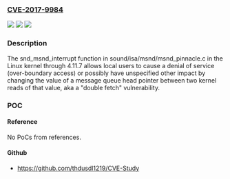 ### [CVE-2017-9984](https://cve.mitre.org/cgi-bin/cvename.cgi?name=CVE-2017-9984)
![](https://img.shields.io/static/v1?label=Product&message=n%2Fa&color=blue)
![](https://img.shields.io/static/v1?label=Version&message=n%2Fa&color=blue)
![](https://img.shields.io/static/v1?label=Vulnerability&message=n%2Fa&color=brighgreen)

### Description

The snd_msnd_interrupt function in sound/isa/msnd/msnd_pinnacle.c in the Linux kernel through 4.11.7 allows local users to cause a denial of service (over-boundary access) or possibly have unspecified other impact by changing the value of a message queue head pointer between two kernel reads of that value, aka a "double fetch" vulnerability.

### POC

#### Reference
No PoCs from references.

#### Github
- https://github.com/thdusdl1219/CVE-Study


